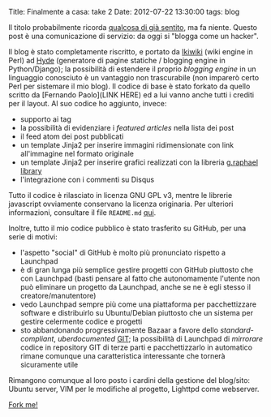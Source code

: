 Title: Finalmente a casa: take 2
Date:  2012-07-22 13:30:00
tags: blog

Il titolo probabilmente ricorda [qualcosa di già sentito](http://blog.fradeve.org/log/2007/09/finalmente-a-casa.html), ma fa niente. Questo post è una comunicazione di servizio: da oggi si "blogga come un hacker".

Il blog è stato completamente riscritto, e portato da [Ikiwiki](http://www.ikiwiki.info) (wiki engine in Perl) ad [Hyde](https://github.com/hyde/hyde) (generatore di pagine statiche / blogging engine in Python/Django); la possibilità di estendere il proprio _blogging engine_ in un linguaggio conosciuto è un vantaggio non trascurabile (non imparerò certo Perl per sistemare il mio blog). Il codice di base è stato forkato da quello scritto da [Fernando Paolo](LINK HERE) ed a lui vanno anche tutti i crediti per il layout. Al suo codice ho aggiunto, invece:

* supporto ai tag
* la possibilità di evidenziare i _featured articles_ nella lista dei post
* il feed atom dei post pubblicati
* un template Jinja2 per inserire immagini ridimensionate con link all'immagine nel formato originale
* un template Jinja2 per inserire grafici realizzati con la libreria [g.raphael library](http://g.raphaeljs.com)
* l'integrazione con i commenti su Disqus

Tutto il codice è rilasciato in licenza GNU GPL v3, mentre le librerie javascript ovviamente conservano la licenza originaria. Per ulteriori informazioni, consultare il file `README.md` [qui](https://github.com/fradeve/fradeve.org/blob/master/README.md).

Inoltre, tutto il mio codice pubblico è stato trasferito su GitHub, per una serie di motivi:

* l'aspetto "social" di GitHub è molto più pronunciato rispetto a Launchpad
* è di gran lunga più semplice gestire progetti con GitHub piuttosto che con Launchpad (basti pensare al fatto che autonomamente l'utente non può eliminare un progetto da Launchpad, anche se ne è egli stesso il creatore/manutentore)
* vedo Launchpad sempre più come una piattaforma per pacchettizzare software e distribuirlo su Ubuntu/Debian piuttosto che un sistema per gestire celermente codice e progetti
* sto abbandonando progressivamente Bazaar a favore dello _standard-compliant_, _uberdocumented_ [GIT](http://git-scm.com/); la possibilità di Launchpad di _mirrorare_ codice in repository GIT di terze parti e pacchettizzarlo in automatico rimane comunque una caratteristica interessante che tornerà sicuramente utile

Rimangono comunque al loro posto i cardini della gestione del blog/sito: Ubuntu server, VIM per le modifiche al progetto, Lighttpd come webserver.

[Fork me!](https://github.com/fradeve/fradeve.org)

